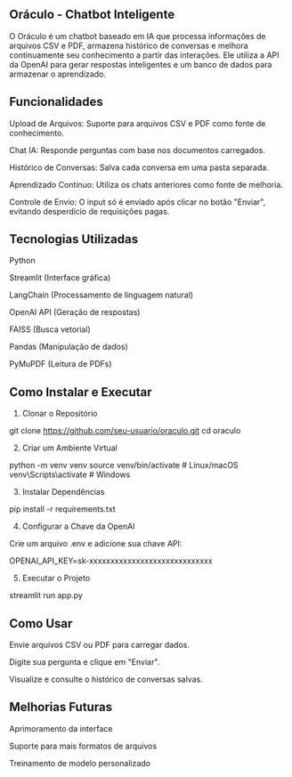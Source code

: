 ## Oráculo - Chatbot Inteligente ##

O Oráculo é um chatbot baseado em IA que processa informações de arquivos CSV e PDF, armazena histórico de conversas e melhora continuamente seu conhecimento a partir das interações. Ele utiliza a API da OpenAI para gerar respostas inteligentes e um banco de dados para armazenar o aprendizado.

## Funcionalidades ##

Upload de Arquivos: Suporte para arquivos CSV e PDF como fonte de conhecimento.

Chat IA: Responde perguntas com base nos documentos carregados.

Histórico de Conversas: Salva cada conversa em uma pasta separada.

Aprendizado Contínuo: Utiliza os chats anteriores como fonte de melhoria.

Controle de Envio: O input só é enviado após clicar no botão "Enviar", evitando desperdício de requisições pagas.

## Tecnologias Utilizadas ##

Python

Streamlit (Interface gráfica)

LangChain (Processamento de linguagem natural)

OpenAI API (Geração de respostas)

FAISS (Busca vetorial)

Pandas (Manipulação de dados)

PyMuPDF (Leitura de PDFs)


## Como Instalar e Executar

1. Clonar o Repositório

git clone https://github.com/seu-usuario/oraculo.git
cd oraculo

2. Criar um Ambiente Virtual

python -m venv venv
source venv/bin/activate  # Linux/macOS
venv\Scripts\activate  # Windows

3. Instalar Dependências

pip install -r requirements.txt

4. Configurar a Chave da OpenAI

Crie um arquivo .env e adicione sua chave API:

OPENAI_API_KEY=sk-xxxxxxxxxxxxxxxxxxxxxxxxxxxxx

5. Executar o Projeto

streamlit run app.py



## Como Usar

Envie arquivos CSV ou PDF para carregar dados.

Digite sua pergunta e clique em "Enviar".

Visualize e consulte o histórico de conversas salvas.



## Melhorias Futuras

Aprimoramento da interface

Suporte para mais formatos de arquivos

Treinamento de modelo personalizado